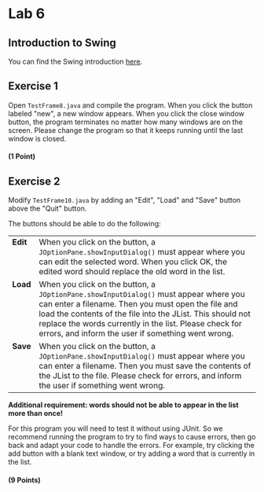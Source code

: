 # Lab 6

## Introduction to Swing
You can find the Swing introduction [here](http://www.sfs.uni-tuebingen.de/~saile/Java2/18-05-15/swing-intro/swing-intro.html).

## Exercise 1

Open `TestFrame8.java` and compile the program. When you click the button labeled "new", a new window appears. When you click the close window button, the program terminates no matter how many windows are on the screen. Please change the program so that it keeps running until the last window is closed.

#### (1 Point)

## Exercise 2

Modify `TestFrame10.java` by adding an "Edit", "Load" and "Save" button above the "Quit" button. 

The buttons should be able to do the following:

<table>
<tr><td width="10%" valign="top"><strong>Edit</strong></td>
<td>When you click on the button, a <code>JOptionPane.showInputDialog()</code> must appear where you can edit the selected word. When you click OK, the edited word should replace the 
old 
word in the list.</td></tr>
<tr><td width="10%" valign="top"><strong>Load</strong></td>
<td>When you click on the button, a <code>JOptionPane.showInputDialog()</code> must appear where you can enter a filename. Then you must open the file and load the contents of the 
file into the 
JList. This should not replace the words currently in the list. Please check for errors, and inform the user if something went wrong.</td></tr>
<tr><td width="10%" valign="top"><strong>Save</strong></td>
<td>When you click on the button, a <code>JOptionPane.showInputDialog()</code> must appear where you can enter a filename. Then you must save the contents of the JList to the file. 
Please check 
for errors, and inform the user if something went wrong.</td></tr>
</table>

**Additional requirement: words should not be able to appear in the list more than once!**

For this program you will need to test it without using JUnit. So we recommend running the program to try to find ways to cause errors, then go back and adapt your code to handle the errors. For example, try clicking the add button with a blank text window, or try adding a word that is currently in the list. 

#### (9 Points)
